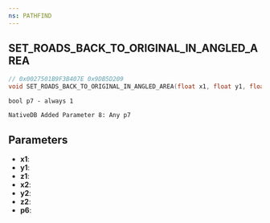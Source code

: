 ```yaml
---
ns: PATHFIND
---
```

## SET_ROADS_BACK_TO_ORIGINAL_IN_ANGLED_AREA

```c
// 0x0027501B9F3B407E 0x9DB5D209
void SET_ROADS_BACK_TO_ORIGINAL_IN_ANGLED_AREA(float x1, float y1, float z1, float x2, float y2, float z2, float p6);
```

```
bool p7 - always 1  
```

```
NativeDB Added Parameter 8: Any p7
```

## Parameters
* **x1**: 
* **y1**: 
* **z1**: 
* **x2**: 
* **y2**: 
* **z2**: 
* **p6**: 

